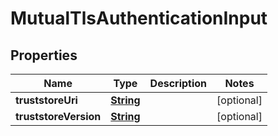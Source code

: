 

# MutualTlsAuthenticationInput


## Properties

| Name | Type | Description | Notes |
|------------ | ------------- | ------------- | -------------|
|**truststoreUri** | [**String**](String.md) |  |  [optional] |
|**truststoreVersion** | [**String**](String.md) |  |  [optional] |



